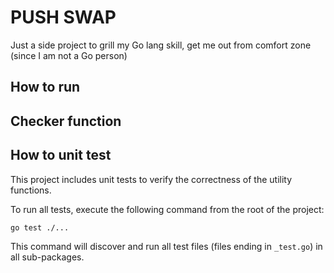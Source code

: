 # PUSH SWAP
Just a side project to grill my Go lang skill, get me out from comfort zone (since I am not a Go person)

## How to run

## Checker function

## How to unit test

This project includes unit tests to verify the correctness of the utility functions.

To run all tests, execute the following command from the root of the project:

```bash
go test ./...
```

This command will discover and run all test files (files ending in `_test.go`) in all sub-packages.
